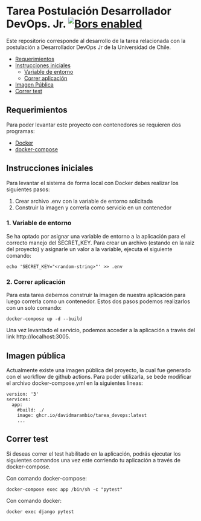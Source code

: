 # Tarea Postulación Desarrollador DevOps. Jr. <a href="https://app.bors.tech/repositories/40928"><img src="https://bors.tech/images/badge_small.svg" alt="Bors enabled"></a>

Este repositorio corresponde al desarrollo de la tarea relacionada con la postulación a Desarrollador DevOps Jr de la Universidad de Chile.

* [Requerimientos](#requerimientos)
* [Instrucciones iniciales](#instrucciones-iniciales)
    * [Variable de entorno](#variable-de-entorno)
    * [Correr aplicación](#correr-aplicación)
* [Imagen Pública](#imagen-pública)
* [Correr test](#correr-test)

## Requerimientos
Para poder levantar este proyecto con contenedores se requieren dos programas:

- [Docker](https://docs.docker.com/engine/install/ubuntu/)
- [docker-compose](https://docs.docker.com/compose/install/) 


## Instrucciones iniciales

Para levantar el sistema de forma local con Docker debes realizar los siguientes pasos:

1. Crear archivo .env con la variable de entorno solicitada
2. Construir la imagen y correrla como servicio en un contenedor

### 1. Variable de entorno

Se ha optado por asignar una variable de entorno a la aplicación para el correcto manejo del SECRET_KEY. Para crear un archivo (estando en la raiz del proyecto) y asignarle un valor a la variable, ejecuta el siguiente comando:

```
echo 'SECRET_KEY="<random-string>"' >> .env
```

### 2. Correr aplicación

Para esta tarea debemos construir la imagen de nuestra aplicación para luego correrla como un contenedor. Estos dos pasos podemos realizarlos con un solo comando:

```
docker-compose up -d --build
```

Una vez levantado el servicio, podemos acceder a la aplicación a través del link http://localhost:3005.

## Imagen pública

Actualmente existe una imagen pública del proyecto, la cual fue generado con el workflow de github actions.
Para poder utilizarla, se bede modificar el archivo docker-compose.yml en la siguientes lineas:

```
version: '3'
services:
  app:
    #build: ./
    image: ghcr.io/davidmarambio/tarea_devops:latest
    ...
```

## Correr test

Si deseas correr el test habilitado en la aplicación, podrás ejecutar los siguientes comandos una vez este corriendo tu aplicación a través de docker-compose.

Con comando docker-compose:
```
docker-compose exec app /bin/sh -c "pytest"
```

Con comando docker:
```
docker exec django pytest
```
